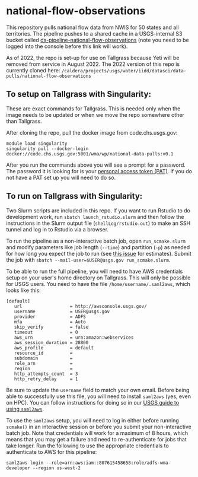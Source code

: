 # national-flow-observations
This repository pulls national flow data from NWIS for 50 states and all territories. The pipeline pushes to a shared cache in a USGS-internal S3 bucket called [ds-pipeline-national-flow-observations](https://s3.console.aws.amazon.com/s3/buckets/ds-pipeline-national-flow-observations/?region=us-west-2&tab=overview) (note you need to be logged into the console before this link will work).

As of 2022, the repo is set-up for use on Tallgrass because Yeti will be removed from service in August 2022. The 2022 version of this repo is currently cloned here: `/caldera/projects/usgs/water/iidd/datasci/data-pulls/national-flow-observations`

## To setup on Tallgrass with Singularity:
These are exact commands for Tallgrass. This is needed only when the image needs to be updated or when we move the repo somewhere other than Tallgrass.

After cloning the repo, pull the docker image from code.chs.usgs.gov:

```
module load singularity
singularity pull --docker-login docker://code.chs.usgs.gov:5001/wma/wp/national-data-pulls:v0.1
```
After you run the commands above you will see a prompt for a password. The password it is looking for is your [personal access token (PAT)](https://code.chs.usgs.gov/-/profile/personal_access_tokens). If you do not have a PAT set up you will need to do so.

## To run on Tallgrass with Singularity:

Two Slurm scripts are included in this repo.  If you want to run Rstudio to do development work, run `sbatch launch_rstudio.slurm` and then follow the instructions in the Slurm output file (`shellLog/rstudio.out`) to make an SSH tunnel and log in to Rstudio via a browser.

To run the pipeline as a non-interactive batch job, open `run_scmake.slurm` and modify parameters like job length (`--time`) and partition (`-p`) as needed for how long you expect the job to run (see [this issue](https://github.com/USGS-R/national-flow-observations/issues/4) for estimates). Submit the job with `sbatch --mail-user=$USER@usgs.gov run_scmake.slurm`.

To be able to run the full pipeline, you will need to have AWS credentials setup on your user's home directory on Tallgrass. This will only be possible for USGS users. You need to have the file `/home/username/.saml2aws`, which looks like this:

```
[default]
   url                  = http://awsconsole.usgs.gov/
   username             = USER@usgs.gov
   provider             = ADFS
   mfa                  = Auto
   skip_verify          = false
   timeout              = 0
   aws_urn              = urn:amazon:webservices
   aws_session_duration = 28800
   aws_profile          = default
   resource_id          =
   subdomain            =
   role_arn             =
   region               =
   http_attempts_count  = 3
   http_retry_delay     = 1
```

Be sure to update the `username` field to match your own email. Before being able to successfully use this file, you will need to install `saml2aws` (yes, even on HPC). You can follow instructions for doing so in our [USGS guide to using `saml2aws`](https://dsp-manual.wma.chs.usgs.gov/docs/aws/introduction_to_aws/). 

To use the `saml2aws` setup, you will need to log in either before running `scmake()` in an interactive session or before you submit your non-interactive batch job. Note that credentials will work for a maximum of 8 hours, which means that you may get a failure and need to re-authenticate for jobs that take longer. Run the following to use the appropriate credentials to authenticate to AWS for this pipeline: 

```
saml2aws login --role=arn:aws:iam::807615458658:role/adfs-wma-developer --region us-west-2
```
